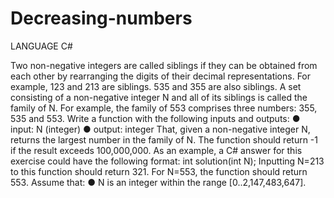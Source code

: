 # Decreasing-numbers

LANGUAGE C#

Two non-negative integers are called siblings if they can be obtained from each other by rearranging the digits of their decimal 
representations. For example, 123 and 213 are siblings. 535 and 355 are also siblings. A set consisting of a non-negative integer N 
and all of its siblings is called the family of N. For example, the family of 553 comprises three numbers: 355, 535 and 553. 
Write a function with the following inputs and outputs: ● input: N (integer) ● output: integer That, given a non-negative integer N, 
returns the largest number in the family of N. The function should return -1 if the result exceeds 100,000,000. As an example, 
a C# answer for this exercise could have the following format: int solution(int N); Inputting N=213 to this function should return 321. 
For N=553, the function should return 553. Assume that: ● N is an integer within the range [0..2,147,483,647].
